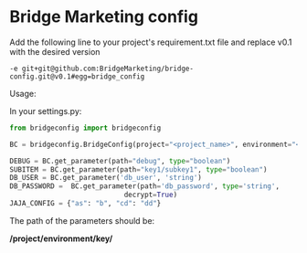 Bridge Marketing config
=======================

Add the following line to your project's requirement.txt file and replace v0.1
with the desired version

```
-e git+git@github.com:BridgeMarketing/bridge-config.git@v0.1#egg=bridge_config
```


Usage:

In your settings.py:

```python
from bridgeconfig import bridgeconfig

BC = bridgeconfig.BridgeConfig(project="<project_name>", environment="<environment>")

DEBUG = BC.get_parameter(path="debug", type="boolean")
SUBITEM = BC.get_parameter(path="key1/subkey1", type="boolean")
DB_USER = BC.get_parameter('db_user', 'string')
DB_PASSWORD =  BC.get_parameter(path='db_password', type='string', 
                            decrypt=True)
JAJA_CONFIG = {"as": "b", "cd": "dd"}
```

The path of the parameters should be:

**/project/environment/key/**
